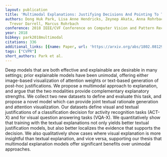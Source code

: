 ```yaml
---
layout: publication
title: 'Multimodal Explanations: Justifying Decisions And Pointing To The Evidence'
authors: Dong Huk Park, Lisa Anne Hendricks, Zeynep Akata, Anna Rohrbach, Bernt Schiele,
  Trevor Darrell, Marcus Rohrbach
conference: 2018 IEEE/CVF Conference on Computer Vision and Pattern Recognition
year: 2018
bibkey: park2018multimodal
citations: 336
additional_links: [{name: Paper, url: 'https://arxiv.org/abs/1802.08129'}]
tags: ["CVPR"]
short_authors: Park et al.
---
```

Deep models that are both effective and explainable are desirable in many
settings; prior explainable models have been unimodal, offering either
image-based visualization of attention weights or text-based generation of
post-hoc justifications. We propose a multimodal approach to explanation, and
argue that the two modalities provide complementary explanatory strengths. We
collect two new datasets to define and evaluate this task, and propose a novel
model which can provide joint textual rationale generation and attention
visualization. Our datasets define visual and textual justifications of a
classification decision for activity recognition tasks (ACT-X) and for visual
question answering tasks (VQA-X). We quantitatively show that training with the
textual explanations not only yields better textual justification models, but
also better localizes the evidence that supports the decision. We also
qualitatively show cases where visual explanation is more insightful than
textual explanation, and vice versa, supporting our thesis that multimodal
explanation models offer significant benefits over unimodal approaches.